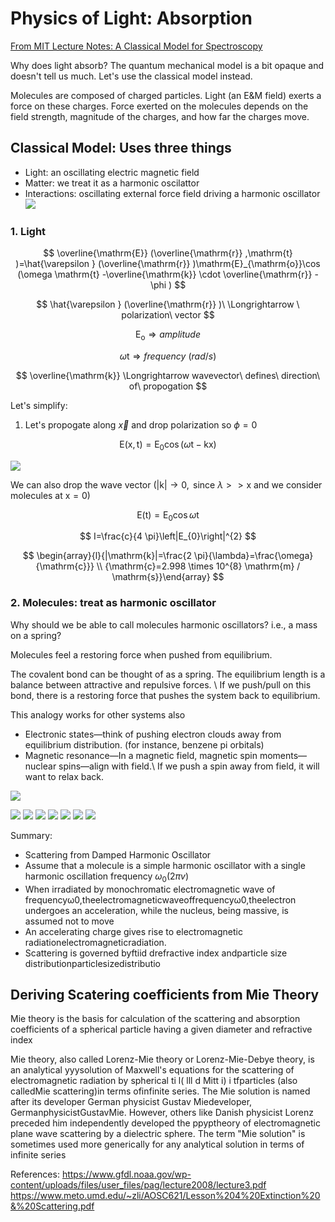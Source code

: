 # Physics of Light: Absorption

[From MIT Lecture Notes: A Classical Model for Spectroscopy](https://ocw.mit.edu/courses/chemistry/5-33-advanced-chemical-experimentation-and-instrumentation-fall-2007/lecture-notes/classicalspec.pdf)

Why does light absorb? The quantum mechanical model is a bit opaque and doesn't tell us much. Let's use the classical model instead.

Molecules are composed of charged particles. Light (an E&M field) exerts a force on these charges. Force exerted on the molecules depends on the field strength, magnitude of the charges, and how far the charges move.

## **Classical Model:** Uses three things

- Light: an oscillating electric magnetic field
- Matter: we treat it as a harmonic oscilattor
- Interactions: oscillating external force field driving a harmonic oscillator
  ![](../_assets/why-molecules-absorb.png)

### 1. Light

$$
\overline{\mathrm{E}} (\overline{\mathrm{r}} ,\mathrm{t} )=\hat{\varepsilon } (\overline{\mathrm{r}} )\mathrm{E}_{\mathrm{o}}\cos (\omega \mathrm{t} -\overline{\mathrm{k}} \cdot \overline{\mathrm{r}} -\phi )
$$

$$
\hat{\varepsilon } (\overline{\mathrm{r}} )\ \Longrightarrow \ polarization\ vector
$$

$$
\mathrm{E}_{\mathrm{o}} \Longrightarrow amplitude
$$

$$
\omega \mathrm{t} \Longrightarrow frequency\ ( rad/s)
$$

$$
\overline{\mathrm{k}} \Longrightarrow wavevector\ defines\ direction\ of\ propogation
$$

Let's simplify:

1. Let's propogate along $\vec{x}$ and drop polarization so $\phi=0$

$$
\mathrm{E}(\mathrm{x}, \mathrm{t})=\mathrm{E}_{0} \cos (\omega \mathrm{t}-\mathrm{kx})
$$

![](../_assets/light-oscillation-in-space.png)

We can also drop the wave vector $(|\mathrm{k}| \rightarrow 0, \text { since } \lambda>>\mathrm{x} \text { and we consider molecules at } \mathrm{x}=0)$

$$
\mathrm{E}(\mathrm{t})=\mathrm{E}_{0} \cos \omega \mathrm{t}
$$

$$
I=\frac{c}{4 \pi}\left|E_{0}\right|^{2}
$$

$$
\begin{array}{l}{|\mathrm{k}|=\frac{2 \pi}{\lambda}=\frac{\omega}{\mathrm{c}}} \\ {\mathrm{c}=2.998 \times 10^{8} \mathrm{m} / \mathrm{s}}\end{array}
$$

### 2. Molecules: treat as harmonic oscillator

Why should we be able to call molecules harmonic oscillators?  i.e., a mass on a spring?

Molecules feel a restoring force when pushed from equilibrium.

The covalent bond can be thought of as a spring.  The equilibrium length is a balance between attractive and repulsive forces. \\
If we push/pull on this bond, there is a restoring force that pushes the system back to equilibrium.

This analogy works for other systems also

- Electronic states—think of pushing electron clouds away from equilibrium distribution. (for instance, benzene pi orbitals)
- Magnetic resonance—In a magnetic field, magnetic spin moments—nuclear spins—align with field.\\
  If we push a spin away from field, it will want to relax back.

![](../_assets/classic-eq-of-harmonic-oscillation.png)

![](../_assets/draft-physics-absorption-derivation1.png)
![](../_assets/draft-physics-absorption-derivation2.png)
![](../_assets/draft-physics-absorption-derivation3.png)
![](../_assets/draft-physics-absorption-derivation4.png)
![](../_assets/draft-physics-absorption-derivation5.png)
![](../_assets/draft-physics-absorption-derivation6.png)
![](../_assets/draft-physics-absorption-derivation7.png)

Summary:

- Scattering from Damped Harmonic Oscillator
- Assume that a molecule is a simple harmonic oscillator with a single harmonic oscillation frequency $\omega_{0}(2 \pi v)$
- When irradiated by monochromatic electromagnetic wave of frequencyω0,theelectromagneticwaveoffrequencyω0,theelectron undergoes an acceleration, while the nucleus, being massive, is assumed not to move
- An accelerating charge gives rise to electromagnetic radiationelectromagneticradiation.
- Scattering is governed byftiid    drefractive index andparticle size distributionparticlesizedistributio

## Deriving Scatering coefficients from Mie Theory

Mie theory is the basis for calculation of the scattering and absorption coefficients of a spherical particle having a given diameter and refractive index

Mie theory, also called Lorenz-Mie theory or Lorenz-Mie-Debye theory, is an analytical yyysolution of Maxwell's equations for the scattering of electromagnetic radiation by spherical ti  l(  lll  d Mitt   i) i   tfparticles (also calledMie scattering)in terms ofinfinite series. The Mie solution is named after its developer  German physicist Gustav Miedeveloper, GermanphysicistGustavMie. However, others like Danish physicist Lorenz preceded him independently developed the ppyptheory of electromagnetic plane wave scattering by a dielectric sphere. The term "Mie solution" is sometimes used more generically for any analytical solution in terms of infinite series

References:
<https://www.gfdl.noaa.gov/wp-content/uploads/files/user_files/pag/lecture2008/lecture3.pdf>
<https://www.meto.umd.edu/~zli/AOSC621/Lesson%204%20Extinction%20&%20Scattering.pdf>
